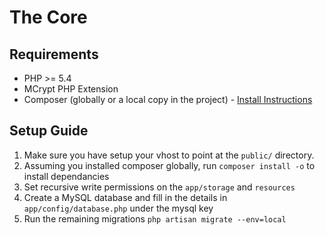 # The Core

## Requirements
* PHP >= 5.4
* MCrypt PHP Extension
* Composer (globally or a local copy in the project) - [Install Instructions](http://getcomposer.org/doc/00-intro.md#installation-nix)

## Setup Guide

1. Make sure you have setup your vhost to point at the `public/` directory.
2. Assuming you installed composer globally, run `composer install -o` to install dependancies
3. Set recursive write permissions on the `app/storage` and `resources`
4. Create a MySQL database and fill in the details in `app/config/database.php` under the mysql key
5. Run the remaining migrations `php artisan migrate --env=local`